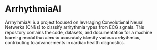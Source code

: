 # ArrhythmiaAI
ArrhythmiaAI is a project focused on leveraging Convolutional Neural Networks (CNNs) to classify arrhythmia types from ECG signals. This repository contains the code, datasets, and documentation for a machine learning model that aims to accurately identify various arrhythmias, contributing to advancements in cardiac health diagnostics.
